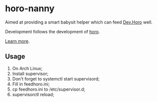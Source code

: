 # horo-nanny

Aimed at providing a smart babysit helper which can feed [Dev.Horo](https://github.com/VOID001/dev.horo) well.

Development follows the development of [horo](https://github.com/VOID001/horo-server).

[Learn more](http://voidisprogramer.com:9999/).

## Usage

1. On Arch Linux;
2. Install supervisor;
3. Don't forget to systemctl start supervisord;
4. Fill in feedhoro.ini;
5. cp feedhoro.ini to /etc/supervisor.d;
6. supervisorctl reload;
